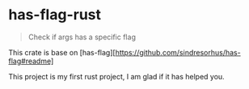 # has-flag-rust
> Check if args has a specific flag

This crate is base on [has-flag][https://github.com/sindresorhus/has-flag#readme]

This project is my first rust project, I am glad if it has helped you.
